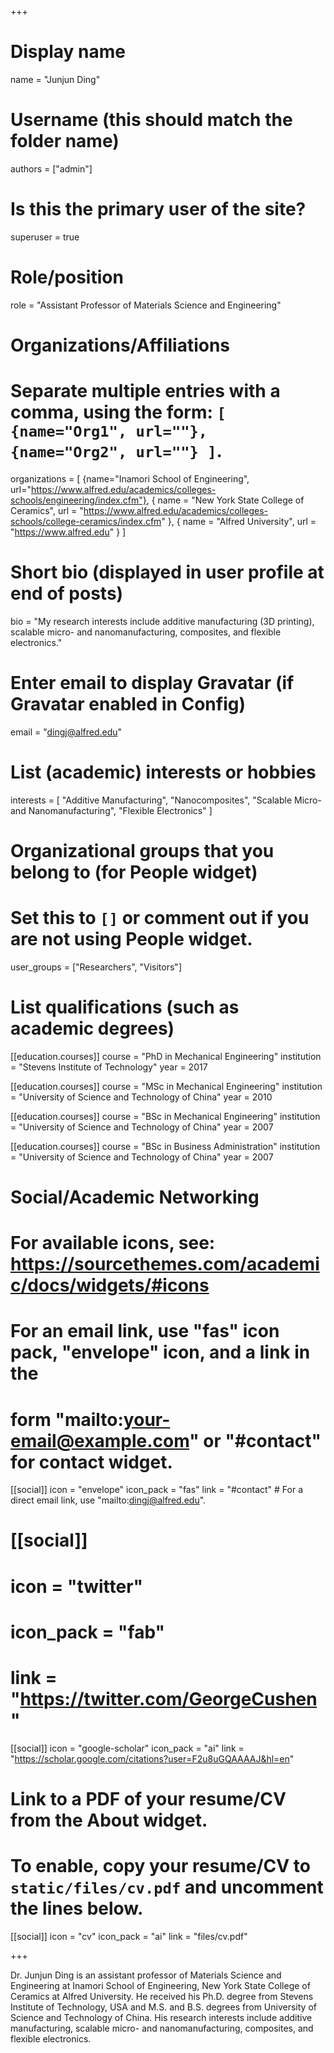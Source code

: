 +++
# Display name
name = "Junjun Ding"

# Username (this should match the folder name)
authors = ["admin"]

# Is this the primary user of the site?
superuser = true

# Role/position
role = "Assistant Professor of Materials Science and Engineering"

# Organizations/Affiliations
#   Separate multiple entries with a comma, using the form: `[ {name="Org1", url=""}, {name="Org2", url=""} ]`.
organizations = [ {name="Inamori School of Engineering", url="https://www.alfred.edu/academics/colleges-schools/engineering/index.cfm"}, { name = "New York State College of Ceramics", url = "https://www.alfred.edu/academics/colleges-schools/college-ceramics/index.cfm" }, { name = "Alfred University", url = "https://www.alfred.edu" }  ]

# Short bio (displayed in user profile at end of posts)
bio = "My research interests include additive manufacturing (3D printing), scalable micro- and nanomanufacturing, composites, and flexible electronics."

# Enter email to display Gravatar (if Gravatar enabled in Config)
email = "dingj@alfred.edu"

# List (academic) interests or hobbies
interests = [
  "Additive Manufacturing",
  "Nanocomposites",
  "Scalable Micro- and Nanomanufacturing",
  "Flexible Electronics"
]

# Organizational groups that you belong to (for People widget)
#   Set this to `[]` or comment out if you are not using People widget.
user_groups = ["Researchers", "Visitors"]

# List qualifications (such as academic degrees)
[[education.courses]]
  course = "PhD in Mechanical Engineering"
  institution = "Stevens Institute of Technology"
  year = 2017

[[education.courses]]
  course = "MSc in Mechanical Engineering"
  institution = "University of Science and Technology of China"
  year = 2010

[[education.courses]]
  course = "BSc in Mechanical Engineering"
  institution = "University of Science and Technology of China"
  year = 2007
  
[[education.courses]]
  course = "BSc in Business Administration"
  institution = "University of Science and Technology of China"
  year = 2007
  
# Social/Academic Networking
# For available icons, see: https://sourcethemes.com/academic/docs/widgets/#icons
#   For an email link, use "fas" icon pack, "envelope" icon, and a link in the
#   form "mailto:your-email@example.com" or "#contact" for contact widget.

[[social]]
  icon = "envelope"
  icon_pack = "fas"
  link = "#contact"  # For a direct email link, use "mailto:dingj@alfred.edu".

# [[social]]
#  icon = "twitter"
#  icon_pack = "fab"
#  link = "https://twitter.com/GeorgeCushen"

[[social]]
  icon = "google-scholar"
  icon_pack = "ai"
  link = "https://scholar.google.com/citations?user=F2u8uGQAAAAJ&hl=en"



# Link to a PDF of your resume/CV from the About widget.
# To enable, copy your resume/CV to `static/files/cv.pdf` and uncomment the lines below.
 [[social]]
   icon = "cv"
   icon_pack = "ai"
   link = "files/cv.pdf"

+++

Dr. Junjun Ding is an assistant professor of Materials Science and Engineering at Inamori School of Engineering, New York State College of Ceramics at Alfred University. He received his Ph.D. degree from Stevens Institute of Technology, USA and M.S. and B.S. degrees from University of Science and Technology of China. His research interests include additive manufacturing, scalable micro- and nanomanufacturing, composites, and flexible electronics.


